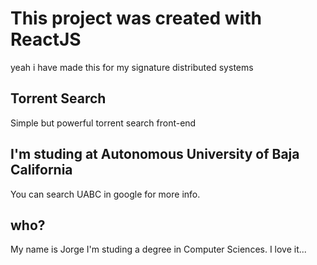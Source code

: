 # This project was created with ReactJS
yeah i have made this for my signature distributed systems

## Torrent Search
Simple but powerful torrent search front-end

## I'm studing at Autonomous University of Baja California
You can search UABC in google for more info.

## who?
My name is Jorge I'm studing a degree in Computer Sciences. I love it...

